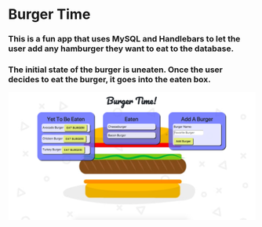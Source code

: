 # Burger Time
### This is a fun app that uses MySQL and Handlebars to let the user add any hamburger they want to eat to the database.
### The initial state of the burger is uneaten. Once the user decides to eat the burger, it goes into the eaten box.

![Burger Time](images/burger-time.png)
